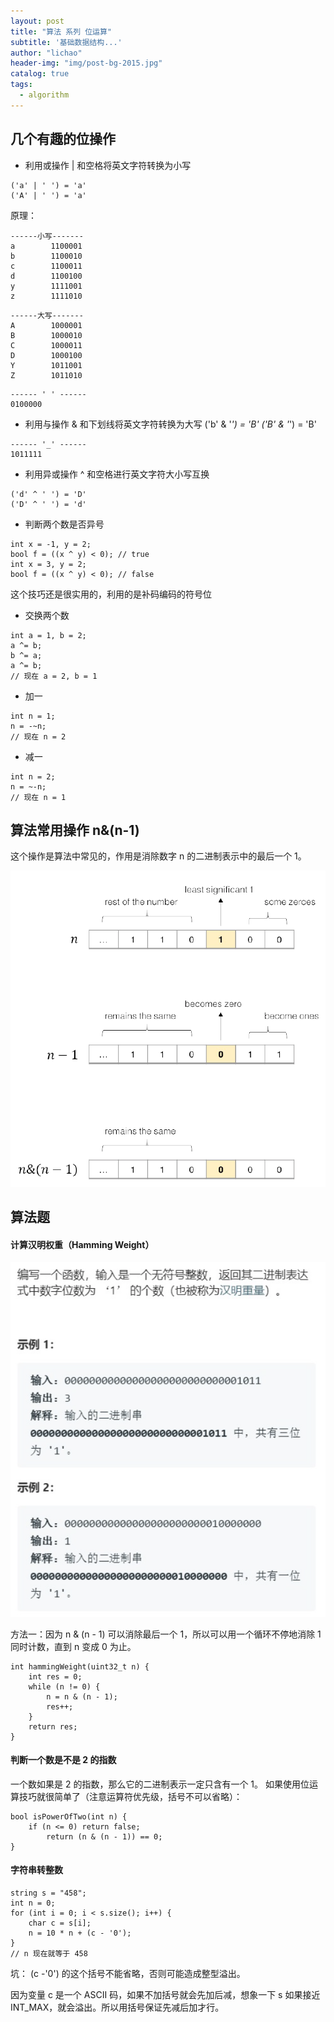 ```yaml
---
layout: post
title: "算法 系列 位运算"
subtitle: '基础数据结构...'
author: "lichao"
header-img: "img/post-bg-2015.jpg"
catalog: true
tags:
  - algorithm
---
```


## ⼏个有趣的位操作

* 利⽤或操作 | 和空格将英⽂字符转换为⼩写
```
('a' | ' ') = 'a'
('A' | ' ') = 'a'
```

原理：

```
------小写-------
a        1100001
b        1100010
c        1100011
d        1100100
y        1111001
z        1111010
```

```
------大写-------
A        1000001
B        1000010
C        1000011
D        1000100
Y        1011001
Z        1011010
```

```
------ ' ' ------
0100000
```

* 利⽤与操作 & 和下划线将英⽂字符转换为⼤写
('b' & '_') = 'B'
('B' & '_') = 'B'

```
------ '_' ------
1011111
```

* 利⽤异或操作 ^ 和空格进⾏英⽂字符⼤⼩写互换

```
('d' ^ ' ') = 'D'
('D' ^ ' ') = 'd'
```

* 判断两个数是否异号

```
int x = -1, y = 2;
bool f = ((x ^ y) < 0); // true
int x = 3, y = 2;
bool f = ((x ^ y) < 0); // false
```

这个技巧还是很实⽤的，利⽤的是补码编码的符号位

* 交换两个数

```
int a = 1, b = 2;
a ^= b;
b ^= a;
a ^= b;
// 现在 a = 2, b = 1
```

* 加⼀

```
int n = 1;
n = -~n;
// 现在 n = 2
```

* 减⼀

```
int n = 2;
n = ~-n;
// 现在 n = 1
```

## 算法常⽤操作 n&(n-1)

这个操作是算法中常⻅的，作⽤是消除数字 n 的⼆进制表⽰中的最后⼀个 1。

![algorithm](/img/algorithm/27.png)


## 算法题

#### 计算汉明权重（Hamming Weight）
![algorithm](/img/algorithm/28.png)

方法一：因为 n & (n - 1) 可以消除最后⼀个 1，所以可以⽤⼀个循环不停地消除 1 同时计数，直到 n 变成 0 为⽌。

```
int hammingWeight(uint32_t n) {
    int res = 0;
    while (n != 0) {
        n = n & (n - 1);
        res++;
    }
    return res;
}
```

#### 判断⼀个数是不是 2 的指数
⼀个数如果是 2 的指数，那么它的⼆进制表⽰⼀定只含有⼀个 1。
如果使⽤位运算技巧就很简单了（注意运算符优先级，括号不可以省略）：

```
bool isPowerOfTwo(int n) {
    if (n <= 0) return false;
        return (n & (n - 1)) == 0;
}
```


#### 字符串转整数

```
string s = "458";
int n = 0;
for (int i = 0; i < s.size(); i++) {
    char c = s[i];
    n = 10 * n + (c - '0');
}
// n 现在就等于 458
```

坑： (c -'0') 的这个括号不能省略，否则可能造成整型溢出。

因为变量 c 是⼀个 ASCII 码，如果不加括号就会先加后减，想象⼀下 s 如果接近 INT_MAX，就会溢出。所以⽤括号保证先减后加才⾏。